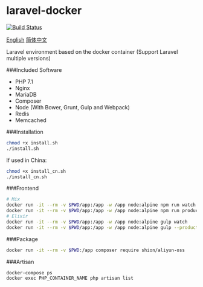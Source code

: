 # laravel-docker
[![Build Status](https://travis-ci.org/joyshion/laravel-docker.svg?branch=master)](https://travis-ci.org/joyshion/laravel-docker)

[English](https://github.com/joyshion/laravel-docker/blob/master/README.md "English") [简体中文](https://github.com/joyshion/laravel-docker/blob/master/README_CN.md "简体中文")

Laravel environment based on the docker container (Support Laravel multiple versions)

###Included Software
- PHP 7.1
- Nginx
- MariaDB
- Composer
- Node (With Bower, Grunt, Gulp and Webpack)
- Redis
- Memcached

###Installation
```sh
chmod +x install.sh
./install.sh
```
If used in China:
```sh
chmod +x install_cn.sh
./install_cn.sh
```

###Frontend
```sh
# Mix
docker run -it --rm -v $PWD/app:/app -w /app node:alpine npm run watch
docker run -it --rm -v $PWD/app:/app -w /app node:alpine npm run production
# Elixir
docker run -it --rm -v $PWD/app:/app -w /app node:alpine gulp watch
docker run -it --rm -v $PWD/app:/app -w /app node:alpine gulp --production
```
###Package
```sh
docker run -it --rm -v $PWD:/app composer require shion/aliyun-oss
```
###Artisan
```sh
docker-compose ps
docker exec PHP_CONTAINER_NAME php artisan list
```